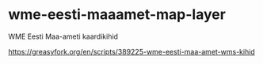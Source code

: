# wme-eesti-maaamet-map-layer
WME Eesti Maa-ameti kaardikihid

https://greasyfork.org/en/scripts/389225-wme-eesti-maa-amet-wms-kihid
